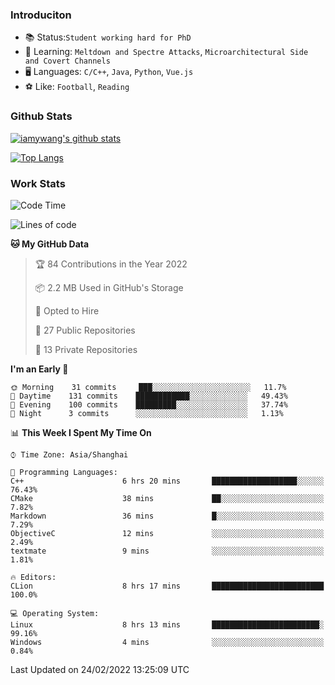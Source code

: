 ### Introduciton

- 📚 Status:`Student working hard for PhD`
- 🔎 Learning: `Meltdown and Spectre Attacks`, `Microarchitectural Side and Covert Channels`
- 🖥️ Languages: `C/C++`, `Java`, `Python`, `Vue.js`
- ⚽ Like: `Football`, `Reading`

### Github Stats

[![iamywang's github stats](https://github-readme-stats.vercel.app/api?username=iamywang&count_private=true&show_icons=true)]()

[![Top Langs](https://github-readme-stats.vercel.app/api/top-langs/?username=iamywang&layout=compact)]()

### Work Stats

<!--START_SECTION:waka-->
![Code Time](http://img.shields.io/badge/Code%20Time-111%20hrs%2019%20mins-blue)

![Lines of code](https://img.shields.io/badge/From%20Hello%20World%20I%27ve%20Written-535%20Thousand%20lines%20of%20code-blue)

**🐱 My GitHub Data** 

> 🏆 84 Contributions in the Year 2022
 > 
> 📦 2.2 MB Used in GitHub's Storage 
 > 
> 💼 Opted to Hire
 > 
> 📜 27 Public Repositories 
 > 
> 🔑 13 Private Repositories  
 > 
**I'm an Early 🐤** 

```text
🌞 Morning    31 commits     ███░░░░░░░░░░░░░░░░░░░░░░   11.7% 
🌆 Daytime    131 commits    ████████████░░░░░░░░░░░░░   49.43% 
🌃 Evening    100 commits    █████████░░░░░░░░░░░░░░░░   37.74% 
🌙 Night      3 commits      ░░░░░░░░░░░░░░░░░░░░░░░░░   1.13%

```


📊 **This Week I Spent My Time On** 

```text
⌚︎ Time Zone: Asia/Shanghai

💬 Programming Languages: 
C++                      6 hrs 20 mins       ███████████████████░░░░░░   76.43% 
CMake                    38 mins             ██░░░░░░░░░░░░░░░░░░░░░░░   7.82% 
Markdown                 36 mins             █░░░░░░░░░░░░░░░░░░░░░░░░   7.29% 
ObjectiveC               12 mins             ░░░░░░░░░░░░░░░░░░░░░░░░░   2.49% 
textmate                 9 mins              ░░░░░░░░░░░░░░░░░░░░░░░░░   1.81%

🔥 Editors: 
CLion                    8 hrs 17 mins       █████████████████████████   100.0%

💻 Operating System: 
Linux                    8 hrs 13 mins       ████████████████████████░   99.16% 
Windows                  4 mins              ░░░░░░░░░░░░░░░░░░░░░░░░░   0.84%

```


 Last Updated on 24/02/2022 13:25:09 UTC
<!--END_SECTION:waka-->
